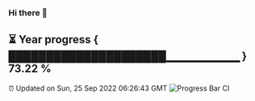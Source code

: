 ### Hi there 👋
⏳ Year progress { █████████████████████▁▁▁▁▁▁▁▁▁ } 73.22 %
---
⏰ Updated on Sun, 25 Sep 2022 06:26:43 GMT
![Progress Bar CI](https://github.com/liununu/liununu/workflows/Progress%20Bar%20CI/badge.svg)
